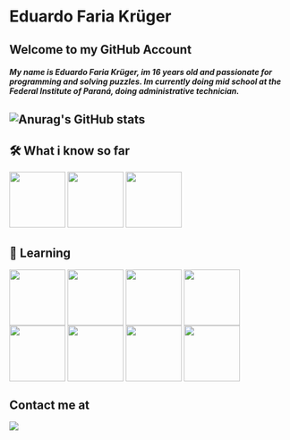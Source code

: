 # Eduardo Faria Krüger
## Welcome to my GitHub Account
##### My name is Eduardo Faria Krüger, im 16 years old and passionate for programming and solving puzzles. Im currently doing mid school at the Federal Institute of Paraná, doing administrative technician.
##   ![Anurag's GitHub stats](https://github-readme-stats.vercel.app/api?username=EduardoFariaKruger&show_icons=true&theme=radical)
## :hammer_and_wrench: What i know so far
  <div>
    <img src="https://cdn.jsdelivr.net/gh/devicons/devicon/icons/csharp/csharp-line.svg" widht="100" height="100"/>
   <img src="https://cdn.jsdelivr.net/gh/devicons/devicon/icons/python/python-original.svg" widht="100" height="100"/>
    <img src="https://cdn.jsdelivr.net/gh/devicons/devicon/icons/unity/unity-original.svg" widht="100" height="100"/>
  <div/>
  
## :closed_book: Learning

  <div>
   <img align="center" src="https://cdn.jsdelivr.net/gh/devicons/devicon/icons/javascript/javascript-original.svg" width="100" height="100"/>
   <img align="center" src="https://cdn.jsdelivr.net/gh/devicons/devicon/icons/nextjs/nextjs-original-wordmark.svg" widht="100" height="100"/>
   <img align="center" src="https://cdn.jsdelivr.net/gh/devicons/devicon/icons/html5/html5-plain-wordmark.svg" width="100" height="100"/>
   <img align="center" src="https://cdn.jsdelivr.net/gh/devicons/devicon/icons/css3/css3-original-wordmark.svg" width="100" height="100"/>
   <img align="center" src="https://cdn.jsdelivr.net/gh/devicons/devicon/icons/react/react-original-wordmark.svg" height="100" widt="100"/>
   <img align="center" src="https://cdn.jsdelivr.net/gh/devicons/devicon/icons/raspberrypi/raspberrypi-original.svg" height="100" widht="100"/>
   <img align="center" src="https://cdn.jsdelivr.net/gh/devicons/devicon/icons/dotnetcore/dotnetcore-plain.svg" width="100" height="100"/>
   <img align="center" src="https://cdn.jsdelivr.net/gh/devicons/devicon/icons/premierepro/premierepro-original.svg" width="100" height="100"/>
 <div/>
    
## Contact me at
  <div>
    <a href = "eduardofkruger@gmail.com"><img src="https://img.shields.io/badge/-Gmail-%23333?style=for-the-badge&logo=gmail&logoColor=white" target="_blank"></a>
  <div/>
  

